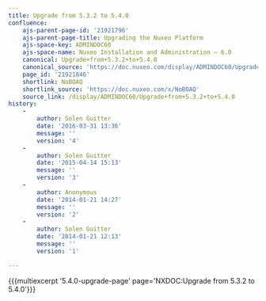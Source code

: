 ```yaml
---
title: Upgrade from 5.3.2 to 5.4.0
confluence:
    ajs-parent-page-id: '21921796'
    ajs-parent-page-title: Upgrading the Nuxeo Platform
    ajs-space-key: ADMINDOC60
    ajs-space-name: Nuxeo Installation and Administration — 6.0
    canonical: Upgrade+from+5.3.2+to+5.4.0
    canonical_source: 'https://doc.nuxeo.com/display/ADMINDOC60/Upgrade+from+5.3.2+to+5.4.0'
    page_id: '21921846'
    shortlink: NoBOAQ
    shortlink_source: 'https://doc.nuxeo.com/x/NoBOAQ'
    source_link: /display/ADMINDOC60/Upgrade+from+5.3.2+to+5.4.0
history:
    - 
        author: Solen Guitter
        date: '2016-03-31 13:36'
        message: ''
        version: '4'
    - 
        author: Solen Guitter
        date: '2015-04-14 15:13'
        message: ''
        version: '3'
    - 
        author: Anonymous
        date: '2014-01-21 14:27'
        message: ''
        version: '2'
    - 
        author: Solen Guitter
        date: '2014-01-21 12:13'
        message: ''
        version: '1'

---
```

{{{multiexcerpt '5.4.0-upgrade-page' page='NXDOC:Upgrade from 5.3.2 to 5.4.0'}}}